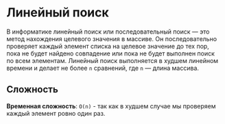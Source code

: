 # Линейный поиск

В информатике линейный поиск или последовательный поиск — это метод нахождения целевого значения в массиве. Он последовательно проверяет каждый элемент списка на целевое значение до тех пор, пока не будет найдено совпадение или пока не будет выполнен поиск по всем элементам. Линейный поиск выполняется в худшем линейном времени и делает не более `n` сравнений, где `n` — длина массива.

## Сложность

**Временная сложность**: `O(n)` - так как в худшем случае мы проверяем каждый элемент ровно один раз.
